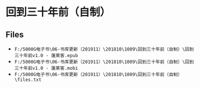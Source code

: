 # 回到三十年前（自制）

## Files

- `F:/5000G电子书\06-书库更新（201911）\201810\1009\回到三十年前（自制）\回到三十年前v1.0 - 蓬莱客.epub`
- `F:/5000G电子书\06-书库更新（201911）\201810\1009\回到三十年前（自制）\回到三十年前v1.0 - 蓬莱客.mobi`
- `F:/5000G电子书\06-书库更新（201911）\201810\1009\回到三十年前（自制）\files.txt`
